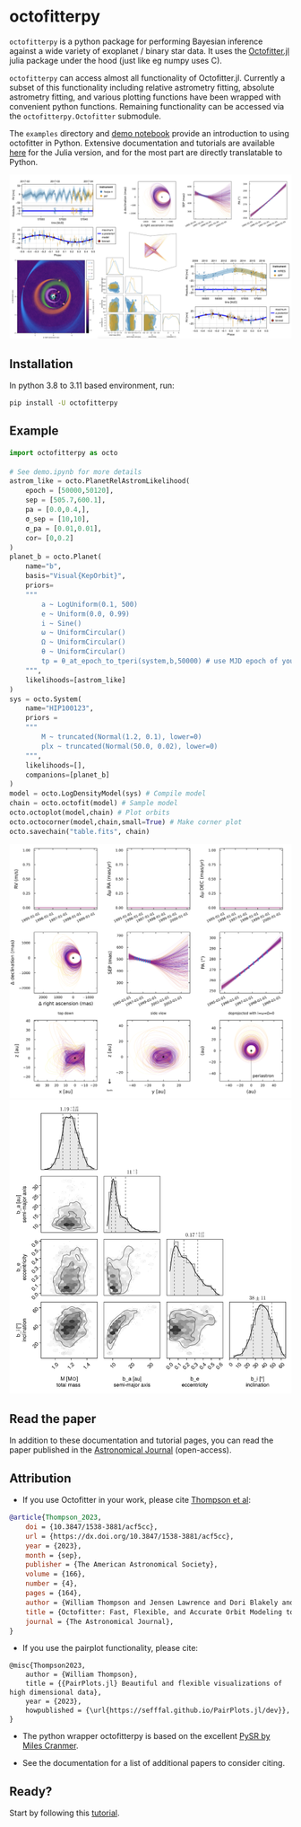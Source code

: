 # octofitterpy

`octofitterpy` is a python package for performing Bayesian inference 
against a wide variety of exoplanet / binary star data. It uses the [Octofitter.jl](https://sefffal.github.io/Octofitter.jl/)
julia package under the hood (just like eg numpy uses C).

`octofitterpy` can access almost all functionality of Octofitter.jl. Currently a subset of this functionality including relative astrometry fitting, absolute astrometry fitting, and various plotting functions have been wrapped with convenient python functions. Remaining functionality can be accessed via the `octofitterpy.Octofitter` submodule.


The `examples` directory and [demo notebook](https://github.com/sefffal/octofitterpy/blob/master/examples/demo.ipynb) provide an introduction to using octofitter in Python.
Extensive documentation and tutorials are available [here](https://sefffal.github.io/Octofitter.jl/) for the Julia version, and for the most part are directly translatable to Python.

![](examples/gallery.png)

## Installation
In python 3.8 to 3.11 based environment, run:
```bash
pip install -U octofitterpy
```

## Example
```python
import octofitterpy as octo

# See demo.ipynb for more details
astrom_like = octo.PlanetRelAstromLikelihood(
    epoch = [50000,50120],
    sep = [505.7,600.1],
    pa = [0.0,0.4,],
    σ_sep = [10,10],
    σ_pa = [0.01,0.01],
    cor= [0,0.2]
)
planet_b = octo.Planet(
    name="b",
    basis="Visual{KepOrbit}",
    priors=
    """            
        a ~ LogUniform(0.1, 500)
        e ~ Uniform(0.0, 0.99)
        i ~ Sine()
        ω ~ UniformCircular()
        Ω ~ UniformCircular()
        θ ~ UniformCircular()
        tp = θ_at_epoch_to_tperi(system,b,50000) # use MJD epoch of your data here!!
    """,
    likelihoods=[astrom_like]
)
sys = octo.System(
    name="HIP100123",
    priors = 
    """
        M ~ truncated(Normal(1.2, 0.1), lower=0)
        plx ~ truncated(Normal(50.0, 0.02), lower=0)
    """,
    likelihoods=[],
    companions=[planet_b]
)
model = octo.LogDensityModel(sys) # Compile model
chain = octo.octofit(model) # Sample model
octo.octoplot(model,chain) # Plot orbits
octo.octocorner(model,chain,small=True) # Make corner plot
octo.savechain("table.fits", chain)
```

![](examples/HIP100123-plot-grid.png)
![](examples/HIP100123-pairplot-small.png)


## Read the paper
In addition to these documentation and tutorial pages, you can read the paper published in the [Astronomical Journal](https://dx.doi.org/10.3847/1538-3881/acf5cc) (open-access).

## Attribution
* If you use Octofitter in your work, please cite [Thompson et al](https://dx.doi.org/10.3847/1538-3881/acf5cc):
```bibtex
@article{Thompson_2023,
    doi = {10.3847/1538-3881/acf5cc},
    url = {https://dx.doi.org/10.3847/1538-3881/acf5cc},
    year = {2023},
    month = {sep},
    publisher = {The American Astronomical Society},
    volume = {166},
    number = {4},
    pages = {164},
    author = {William Thompson and Jensen Lawrence and Dori Blakely and Christian Marois and Jason Wang and Mosé Giordano and Timothy Brandt and Doug Johnstone and Jean-Baptiste Ruffio and S. Mark Ammons and Katie A. Crotts and Clarissa R. Do Ó and Eileen C. Gonzales and Malena Rice},
    title = {Octofitter: Fast, Flexible, and Accurate Orbit Modeling to Detect Exoplanets},
    journal = {The Astronomical Journal},
}
```

* If you use the pairplot functionality, please cite:
```
@misc{Thompson2023,
    author = {William Thompson},
    title = {{PairPlots.jl} Beautiful and flexible visualizations of high dimensional data},
    year = {2023},
    howpublished = {\url{https://sefffal.github.io/PairPlots.jl/dev}},
}
```

* The python wrapper octofitterpy is based on the excellent [PySR by Miles Cranmer](https://github.com/MilesCranmer/PySR). 

* See the documentation for a list of additional papers to consider citing.

## Ready?

Start by following this [tutorial](https://github.com/sefffal/octofitterpy/blob/master/examples/demo.ipynb).
